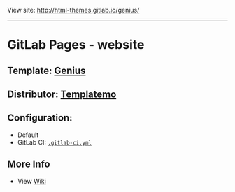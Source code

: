 View site: http://html-themes.gitlab.io/genius/

----

# GitLab Pages - website

## Template: [Genius](http://www.templatemo.com/tm-402-genius)

## Distributor: [Templatemo](http://www.templatemo.com/)

## Configuration:

- Default
- GitLab CI: [`.gitlab-ci.yml`](https://gitlab.com/html-themes/genius/blob/master/.gitlab-ci.yml)

## More Info

 - View [Wiki](https://gitlab.com/html-themes/genius/wikis/home)
